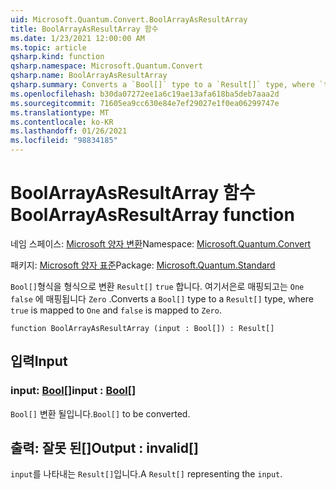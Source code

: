 ```yaml
---
uid: Microsoft.Quantum.Convert.BoolArrayAsResultArray
title: BoolArrayAsResultArray 함수
ms.date: 1/23/2021 12:00:00 AM
ms.topic: article
qsharp.kind: function
qsharp.namespace: Microsoft.Quantum.Convert
qsharp.name: BoolArrayAsResultArray
qsharp.summary: Converts a `Bool[]` type to a `Result[]` type, where `true` is mapped to `One` and `false` is mapped to `Zero`.
ms.openlocfilehash: b30da07272ee1a6c19ae13afa618ba5deb7aaa2d
ms.sourcegitcommit: 71605ea9cc630e84e7ef29027e1f0ea06299747e
ms.translationtype: MT
ms.contentlocale: ko-KR
ms.lasthandoff: 01/26/2021
ms.locfileid: "98834185"
---
```

# <a name="boolarrayasresultarray-function"></a><span data-ttu-id="7b831-102">BoolArrayAsResultArray 함수</span><span class="sxs-lookup"><span data-stu-id="7b831-102">BoolArrayAsResultArray function</span></span>

<span data-ttu-id="7b831-103">네임 스페이스: [Microsoft 양자 변환](xref:Microsoft.Quantum.Convert)</span><span class="sxs-lookup"><span data-stu-id="7b831-103">Namespace: [Microsoft.Quantum.Convert](xref:Microsoft.Quantum.Convert)</span></span>

<span data-ttu-id="7b831-104">패키지: [Microsoft 양자 표준](https://nuget.org/packages/Microsoft.Quantum.Standard)</span><span class="sxs-lookup"><span data-stu-id="7b831-104">Package: [Microsoft.Quantum.Standard](https://nuget.org/packages/Microsoft.Quantum.Standard)</span></span>


<span data-ttu-id="7b831-105">`Bool[]`형식을 형식으로 변환 `Result[]` `true` 합니다. 여기서은로 매핑되고는 `One` `false` 에 매핑됩니다 `Zero` .</span><span class="sxs-lookup"><span data-stu-id="7b831-105">Converts a `Bool[]` type to a `Result[]` type, where `true` is mapped to `One` and `false` is mapped to `Zero`.</span></span>

```qsharp
function BoolArrayAsResultArray (input : Bool[]) : Result[]
```


## <a name="input"></a><span data-ttu-id="7b831-106">입력</span><span class="sxs-lookup"><span data-stu-id="7b831-106">Input</span></span>

### <a name="input--bool"></a><span data-ttu-id="7b831-107">input: [Bool](xref:microsoft.quantum.lang-ref.bool)[]</span><span class="sxs-lookup"><span data-stu-id="7b831-107">input : [Bool](xref:microsoft.quantum.lang-ref.bool)[]</span></span>

<span data-ttu-id="7b831-108">`Bool[]` 변환 될입니다.</span><span class="sxs-lookup"><span data-stu-id="7b831-108">`Bool[]` to be converted.</span></span>



## <a name="output--__invalidresult__"></a><span data-ttu-id="7b831-109">출력: __잘못 <Result> 된__[]</span><span class="sxs-lookup"><span data-stu-id="7b831-109">Output : __invalid<Result>__[]</span></span>

<span data-ttu-id="7b831-110">`input`를 나타내는 `Result[]`입니다.</span><span class="sxs-lookup"><span data-stu-id="7b831-110">A `Result[]` representing the `input`.</span></span>